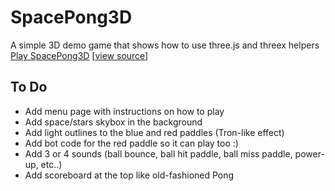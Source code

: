 SpacePong3D
===========

A simple 3D demo game that shows how to use three.js and threex helpers
[Play SpacePong3D](http://erichlof.github.io/SpacePong3D/SpacePong3D.html)
\[[view source](https://github.com/erichlof/SpacePong3D/blob/master/SpacePong3D.html)\]

To Do
-----
* Add menu page with instructions on how to play
* Add space/stars skybox in the background
* Add light outlines to the blue and red paddles (Tron-like effect)
* Add bot code for the red paddle so it can play too :)
* Add 3 or 4 sounds (ball bounce, ball hit paddle, ball miss paddle, power-up, etc..)
* Add scoreboard at the top like old-fashioned Pong
